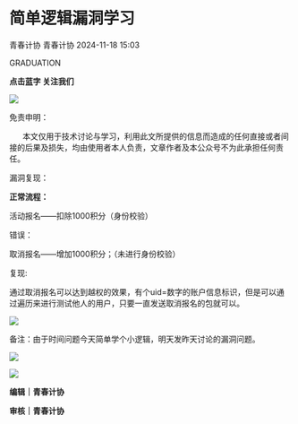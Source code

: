 #  简单逻辑漏洞学习   
青春计协  青春计协   2024-11-18 15:03  
  
GRADUATION  
  
**点击蓝字 关注我们**  
  
![](https://mmbiz.qpic.cn/sz_mmbiz_png/MVPvEL7Qg0Gz8nMFbAuAFty9awwJb4ibP3ahLT1ATibpeOyECdaOzIxibbgojtibTE6vAlEwYAW6Ajp3OdicibMRjgJg/640?wx_fmt=png "")  
  
  
免责申明：  
  
  
  
      本文仅用于技术讨论与学习，利用此文所提供的信息而造成的任何直接或者间接的后果及损失，均由使用者本人负责，文章作者及本公众号不为此承担任何责任。  
  
  
  
  
  
  
漏洞复现：  
  
  
  
**正常流程：**  
  
活动报名——扣除1000积分（身份校验）  
  
错误：  
  
取消报名——增加1000积分；（未进行身份校验）  
  
  
复现:  
  
通过取消报名可以达到越权的效果，有个uid=数字的账户信息标识，但是可以通过遍历来进行测试他人的用户，只要一直发送取消报名的包就可以。  
  
![](https://mmbiz.qpic.cn/sz_mmbiz_png/P0DiaOtaPBdqZSXFF0l82ibj4xnBMgmhExaj5PsqHQsbNsPT2iaM0XkN0v6bGgLIsUiaSDgR9ATHIl21iboAcWL4e6Q/640?wx_fmt=png "")  
  
备注：由于时间问题今天简单学个小逻辑，明天发昨天讨论的漏洞问题。  
  
![](https://mmbiz.qpic.cn/sz_mmbiz_jpg/P0DiaOtaPBdqyqHGhMytHibYkJzLy7jCuSPKSytpkQ6te6mZ50ZuIZMHHoRgxic9Dia0GPyMbLaZw8PJKUKQ3YjufQ/640?wx_fmt=jpeg "")  
  
![](https://mmbiz.qpic.cn/sz_mmbiz_jpg/P0DiaOtaPBdoibdfnVoh7edkWom8f7KHrIgicFXA0XIlICibiajfh0aHmIG93A96b3LTHdhGyFdSfIpJ2Ta6gfiaJjwg/640?wx_fmt=jpeg "")  
  
**编辑｜青春计协**  
  
**审核｜青春计协**  
  
